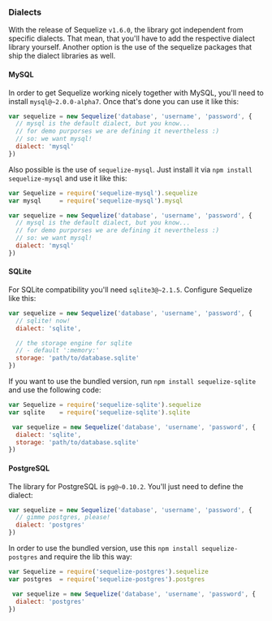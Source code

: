 ### Dialects

With the release of Sequelize `v1.6.0`, the library got independent from specific dialects. That mean, that you'll have to add the respective dialect library yourself. Another option is the use of the sequelize packages that ship the dialect libraries as well.

#### MySQL

In order to get Sequelize working nicely together with MySQL, you'll need to install `mysql@~2.0.0-alpha7`. Once that's done you can use it like this:

```js
var sequelize = new Sequelize('database', 'username', 'password', {
  // mysql is the default dialect, but you know...
  // for demo purporses we are defining it nevertheless :)
  // so: we want mysql!
  dialect: 'mysql'
})
```

Also possible is the use of `sequelize-mysql`. Just install it via `npm install sequelize-mysql` and use it like this:

```js
var Sequelize = require('sequelize-mysql').sequelize
var mysql     = require('sequelize-mysql').mysql

var sequelize = new Sequelize('database', 'username', 'password', {
  // mysql is the default dialect, but you know...
  // for demo purporses we are defining it nevertheless :)
  // so: we want mysql!
  dialect: 'mysql'
})
```

#### SQLite

For SQLite compatibility you'll need `sqlite3@~2.1.5`. Configure Sequelize like this:

```js
var sequelize = new Sequelize('database', 'username', 'password', {
  // sqlite! now!
  dialect: 'sqlite',

  // the storage engine for sqlite
  // - default ':memory:'
  storage: 'path/to/database.sqlite'
})
```

If you want to use the bundled version, run `npm install sequelize-sqlite` and use the following code:

```js
var Sequelize = require('sequelize-sqlite').sequelize
var sqlite    = require('sequelize-sqlite').sqlite

 var sequelize = new Sequelize('database', 'username', 'password', {
  dialect: 'sqlite',
  storage: 'path/to/database.sqlite'
})
```

#### PostgreSQL

The library for PostgreSQL is `pg@~0.10.2`. You'll just need to define the dialect:

```js
var sequelize = new Sequelize('database', 'username', 'password', {
  // gimme postgres, please!
  dialect: 'postgres'
})
```

In order to use the bundled version, use this `npm install sequelize-postgres` and require the lib this way:

```js
var Sequelize = require('sequelize-postgres').sequelize
var postgres  = require('sequelize-postgres').postgres

 var sequelize = new Sequelize('database', 'username', 'password', {
  dialect: 'postgres'
})
```
